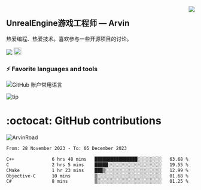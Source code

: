 <img align="right" src="https://count.getloli.com/get/@:ArvinRoad?theme=rule34">

## UnrealEngine游戏工程师 — Arvin

热爱编程、热爱技术。喜欢参与一些开源项目的讨论。

![](https://visitor-badge.glitch.me/badge?page_id=ArvinRoad.ArvinRoad)
[<img alt="github" src="https://img.shields.io/badge/github-ArvinRoad-8da0cb?style=for-the-badge&labelColor=555555&logo=github" height="20">](https://github.com/ArvinRoad)

### ⚡ Favorite languages and tools
![GitHub 账户常用语言](https://github-stats.ubrong.com/api/top-langs/?username=ArvinRoad&layout=compact&theme=tokyonight)

![tip](https://badgen.net/badge/C++/UE/orange?icon=bitcoin-lightning)

# :octocat: GitHub contributions

<img src="https://github-readme-stats.vercel.app/api?username=ArvinRoad&show_icons=true&count_private=true&theme=algolia" alt="ArvinRoad" />

<!--START_SECTION:waka-->

```txt
From: 28 November 2023 - To: 05 December 2023

C++              6 hrs 48 mins   ████████████████░░░░░░░░░   63.68 %
C                2 hrs 5 mins    █████░░░░░░░░░░░░░░░░░░░░   19.55 %
CMake            1 hr 23 mins    ███▒░░░░░░░░░░░░░░░░░░░░░   12.99 %
Objective-C      10 mins         ▒░░░░░░░░░░░░░░░░░░░░░░░░   01.68 %
C#               8 mins          ▒░░░░░░░░░░░░░░░░░░░░░░░░   01.25 %
```

<!--END_SECTION:waka-->
